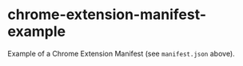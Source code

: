 # chrome-extension-manifest-example
Example of a Chrome Extension Manifest (see `manifest.json` above).
